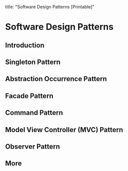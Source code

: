 <frontmatter>
title: "Software Design Patterns [Printable]"
</frontmatter>

<link rel="stylesheet" href="{{baseUrl}}/css/textbook.css">

<div class="website-content">

<div id="main">

# Software Design Patterns

## Introduction

<include src="introduction/what/print.md" boilerplate />
<include src="introduction/format/print.md" boilerplate />

## Singleton Pattern

<include src="singleton/what/print.md" boilerplate />
<include src="singleton/implementation/print.md" boilerplate />
<include src="singleton/evaluation/print.md" boilerplate />

## Abstraction Occurrence Pattern

<include src="abstractionOccurrence/what/print.md" boilerplate />

## Facade Pattern

<include src="facade/what/print.md" boilerplate />

## Command Pattern

<include src="command/what/print.md" boilerplate />

## Model View Controller (MVC) Pattern

<include src="modelViewController/what/print.md" boilerplate />

## Observer Pattern

<include src="observer/what/print.md" boilerplate />

## More

<include src="more/combiningDesignPatterns/print.md" boilerplate />
<include src="more/otherDesignPatterns/print.md" boilerplate />
<include src="more/usingDesignPatterns/print.md" boilerplate />
<include src="more/otherTypesOfPatterns/print.md" boilerplate />
<include src="more/vsPrinciples/print.md" boilerplate />

</div>

</div>
